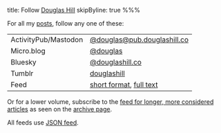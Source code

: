 title: Follow [Douglas Hill](/)
skipByline: true
%%%

For all my [posts](/recent/), follow any one of these:

<table class="lightweight">
    <tr><td class="tablekey">ActivityPub/Mastodon</td><td class="tablevalue"><a href="https://micro.blog/douglas?remote_follow=1">@douglas@pub.douglashill.co</a></td></tr>
    <tr><td class="tablekey">Micro.blog</td><td class="tablevalue"><a href="https://micro.blog/douglas" rel="me">@douglas</a></td></tr>
    <tr><td class="tablekey">Bluesky</td><td class="tablevalue"><a href="https://bsky.app/profile/douglashill.co" rel="me">@douglashill.co</a></td></tr>
    <tr><td class="tablekey">Tumblr</td><td class="tablevalue"><a href="https://douglashill.tumblr.com/">douglashill</a></td></tr>
    <tr><td class="tablekey">Feed</td><td class="tablevalue"><a href="/micro-feed.json">short format</a>, <a href="/full-feed.json">full text</a></td></tr>
</table>

Or for a lower volume, subscribe to the [feed for longer, more considered articles](/feed.json) as seen on the [archive page](/archive/).

All feeds use [JSON feed](https://www.jsonfeed.org/).
